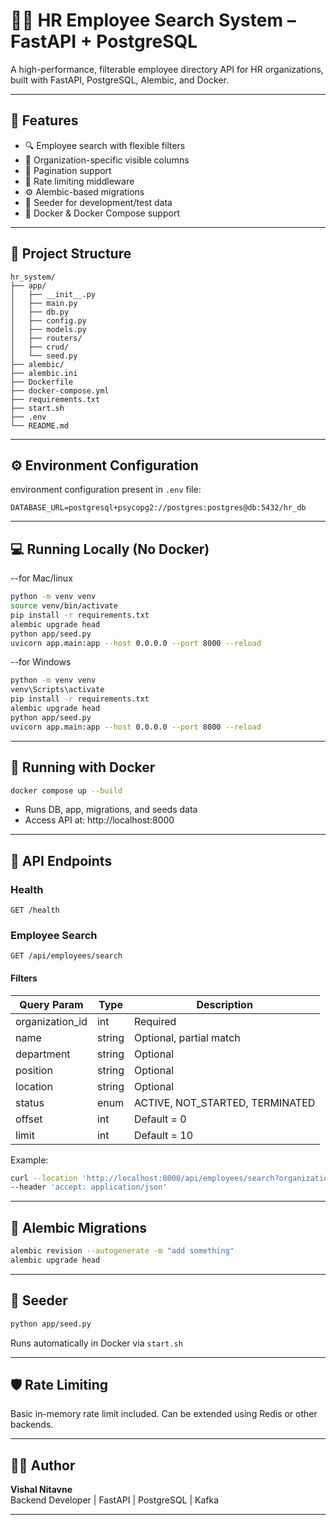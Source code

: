 # 🧑‍💼 HR Employee Search System – FastAPI + PostgreSQL

A high-performance, filterable employee directory API for HR organizations, built with FastAPI, PostgreSQL, Alembic, and Docker.

---

## 🚀 Features

- 🔍 Employee search with flexible filters
- 🏢 Organization-specific visible columns
- 📄 Pagination support
- 🔐 Rate limiting middleware
- ⚙️ Alembic-based migrations
- 🌱 Seeder for development/test data
- 🐳 Docker & Docker Compose support

---

## 📁 Project Structure

```
hr_system/
├── app/
│   ├── __init__.py
│   ├── main.py
│   ├── db.py
│   ├── config.py
│   ├── models.py
│   ├── routers/
│   ├── crud/
│   └── seed.py
├── alembic/
├── alembic.ini
├── Dockerfile
├── docker-compose.yml
├── requirements.txt
├── start.sh
├── .env
└── README.md
```

---

## ⚙️ Environment Configuration

environment configuration present in  `.env` file:

```env
DATABASE_URL=postgresql+psycopg2://postgres:postgres@db:5432/hr_db
```

---

## 💻 Running Locally (No Docker)

--for Mac/linux

```bash
python -m venv venv
source venv/bin/activate
pip install -r requirements.txt
alembic upgrade head
python app/seed.py
uvicorn app.main:app --host 0.0.0.0 --port 8000 --reload
```

--for Windows

```bash
python -m venv venv
venv\Scripts\activate
pip install -r requirements.txt
alembic upgrade head
python app/seed.py
uvicorn app.main:app --host 0.0.0.0 --port 8000 --reload
```


---

## 🐳 Running with Docker

```bash
docker compose up --build
```
- Runs DB, app, migrations, and seeds data
- Access API at: http://localhost:8000

---

## 🔌 API Endpoints

### Health

```http
GET /health
```

### Employee Search

```http
GET /api/employees/search
```

#### Filters

| Query Param    | Type     | Description                                 |
|----------------|----------|---------------------------------------------|
| organization_id| int      | Required                                     |
| name           | string   | Optional, partial match                      |
| department     | string   | Optional                                     |
| position       | string   | Optional                                     |
| location       | string   | Optional                                     |
| status         | enum     | ACTIVE, NOT_STARTED, TERMINATED             |
| offset         | int      | Default = 0                                  |
| limit          | int      | Default = 10                                 |

Example:

```bash
curl --location 'http://localhost:8000/api/employees/search?organization_id=1&name=alice' \
--header 'accept: application/json'
```

---

## 🧬 Alembic Migrations

```bash
alembic revision --autogenerate -m "add something"
alembic upgrade head
```

---

## 🌱 Seeder

```bash
python app/seed.py
```

Runs automatically in Docker via `start.sh`

---

## 🛡️ Rate Limiting

Basic in-memory rate limit included. Can be extended using Redis or other backends.

---

## 🧑‍💻 Author

**Vishal Nitavne**  
Backend Developer | FastAPI | PostgreSQL | Kafka

---
